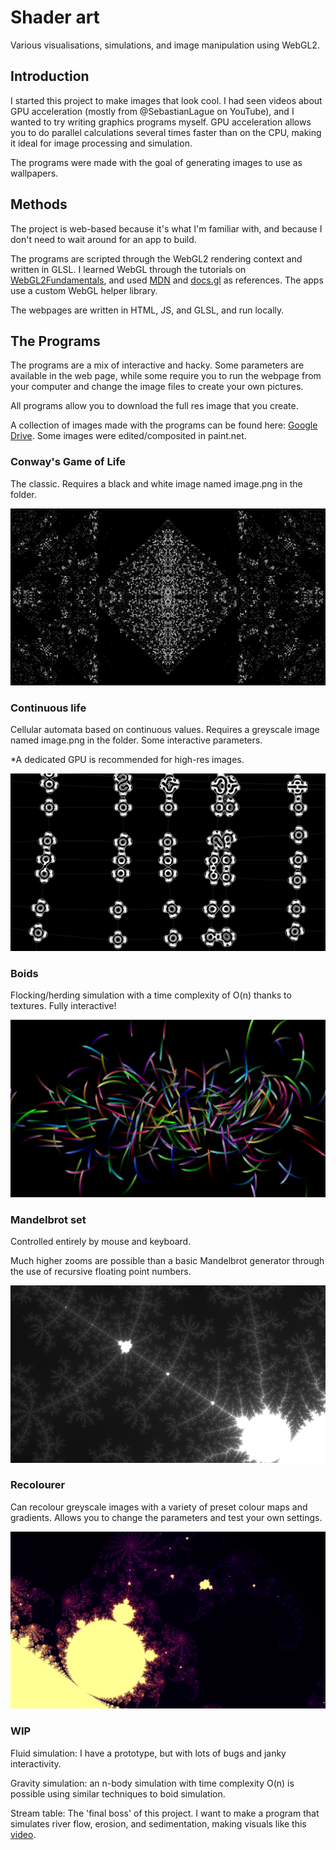 # Shader art

Various visualisations, simulations, and image manipulation using WebGL2.

## Introduction

I started this project to make images that look cool. I had seen videos about GPU acceleration (mostly from @SebastianLague on YouTube), and I wanted to try writing graphics programs myself. GPU acceleration allows you to do parallel calculations several times faster than on the CPU, making it ideal for image processing and simulation.

The programs were made with the goal of generating images to use as wallpapers.

## Methods

The project is web-based because it's what I'm familiar with, and because I don't need to wait around for an app to build.

The programs are scripted through the WebGL2 rendering context and written in GLSL. I learned WebGL through the tutorials on [WebGL2Fundamentals](https://webgl2fundamentals.org/), and used [MDN](https://developer.mozilla.org/en-US/docs/Web/API/WebGL2RenderingContext/) and [docs.gl](https://docs.gl/) as references. The apps use a custom WebGL helper library.

The webpages are written in HTML, JS, and GLSL, and run locally. 

## The Programs

The programs are a mix of interactive and hacky. Some parameters are available in the web page, while some require you to run the webpage from your computer and change the image files to create your own pictures.

All programs allow you to download the full res image that you create.

A collection of images made with the programs can be found here: [Google Drive](https://drive.google.com/drive/folders/1EiPTVD6AeEmbAaDjvuhKkBIpqo01PhJl?usp=sharing). Some images were edited/composited in paint.net.

### Conway's Game of Life

The classic. Requires a black and white image named image.png in the folder.

![Game of life example](/thumbnails/gameoflife.gif)

### Continuous life

Cellular automata based on continuous values. Requires a greyscale image named image.png in the folder. Some interactive parameters.

*A dedicated GPU is recommended for high-res images.

![Continuous life example](/thumbnails/continuouslife.gif)

### Boids

Flocking/herding simulation with a time complexity of O(n) thanks to textures. Fully interactive!

![Boids example](/thumbnails/boids.gif)

### Mandelbrot set

Controlled entirely by mouse and keyboard.

Much higher zooms are possible than a basic Mandelbrot generator through the use of recursive floating point numbers. 

![Mandelbrot example](/thumbnails/mandelbrot.gif)

### Recolourer

Can recolour greyscale images with a variety of preset colour maps and gradients. Allows you to change the parameters and test your own settings.

![Recolourer example](/thumbnails/recolourer.gif)

### WIP

Fluid simulation: I have a prototype, but with lots of bugs and janky interactivity.

Gravity simulation: an n-body simulation with time complexity O(n) is possible using similar techniques to boid simulation.

Stream table: The 'final boss' of this project. I want to make a program that simulates river flow, erosion, and sedimentation, making visuals like this [video](https://www.youtube.com/watch?v=anv_xAzm1kU&pp=ygUMc3RyZWFtIHRhYmxl).
